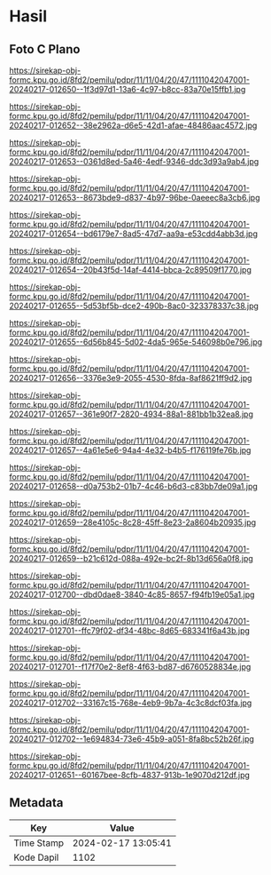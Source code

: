 # Hasil

## Foto C Plano

https://sirekap-obj-formc.kpu.go.id/8fd2/pemilu/pdpr/11/11/04/20/47/1111042047001-20240217-012650--1f3d97d1-13a6-4c97-b8cc-83a70e15ffb1.jpg

https://sirekap-obj-formc.kpu.go.id/8fd2/pemilu/pdpr/11/11/04/20/47/1111042047001-20240217-012652--38e2962a-d6e5-42d1-afae-48486aac4572.jpg

https://sirekap-obj-formc.kpu.go.id/8fd2/pemilu/pdpr/11/11/04/20/47/1111042047001-20240217-012653--0361d8ed-5a46-4edf-9346-ddc3d93a9ab4.jpg

https://sirekap-obj-formc.kpu.go.id/8fd2/pemilu/pdpr/11/11/04/20/47/1111042047001-20240217-012653--8673bde9-d837-4b97-96be-0aeeec8a3cb6.jpg

https://sirekap-obj-formc.kpu.go.id/8fd2/pemilu/pdpr/11/11/04/20/47/1111042047001-20240217-012654--bd6179e7-8ad5-47d7-aa9a-e53cdd4abb3d.jpg

https://sirekap-obj-formc.kpu.go.id/8fd2/pemilu/pdpr/11/11/04/20/47/1111042047001-20240217-012654--20b43f5d-14af-4414-bbca-2c89509f1770.jpg

https://sirekap-obj-formc.kpu.go.id/8fd2/pemilu/pdpr/11/11/04/20/47/1111042047001-20240217-012655--5d53bf5b-dce2-490b-8ac0-323378337c38.jpg

https://sirekap-obj-formc.kpu.go.id/8fd2/pemilu/pdpr/11/11/04/20/47/1111042047001-20240217-012655--6d56b845-5d02-4da5-965e-546098b0e796.jpg

https://sirekap-obj-formc.kpu.go.id/8fd2/pemilu/pdpr/11/11/04/20/47/1111042047001-20240217-012656--3376e3e9-2055-4530-8fda-8af8621ff9d2.jpg

https://sirekap-obj-formc.kpu.go.id/8fd2/pemilu/pdpr/11/11/04/20/47/1111042047001-20240217-012657--361e90f7-2820-4934-88a1-881bb1b32ea8.jpg

https://sirekap-obj-formc.kpu.go.id/8fd2/pemilu/pdpr/11/11/04/20/47/1111042047001-20240217-012657--4a61e5e6-94a4-4e32-b4b5-f176119fe76b.jpg

https://sirekap-obj-formc.kpu.go.id/8fd2/pemilu/pdpr/11/11/04/20/47/1111042047001-20240217-012658--d0a753b2-01b7-4c46-b6d3-c83bb7de09a1.jpg

https://sirekap-obj-formc.kpu.go.id/8fd2/pemilu/pdpr/11/11/04/20/47/1111042047001-20240217-012659--28e4105c-8c28-45ff-8e23-2a8604b20935.jpg

https://sirekap-obj-formc.kpu.go.id/8fd2/pemilu/pdpr/11/11/04/20/47/1111042047001-20240217-012659--b21c612d-088a-492e-bc2f-8b13d656a0f8.jpg

https://sirekap-obj-formc.kpu.go.id/8fd2/pemilu/pdpr/11/11/04/20/47/1111042047001-20240217-012700--dbd0dae8-3840-4c85-8657-f94fb19e05a1.jpg

https://sirekap-obj-formc.kpu.go.id/8fd2/pemilu/pdpr/11/11/04/20/47/1111042047001-20240217-012701--ffc79f02-df34-48bc-8d65-683341f6a43b.jpg

https://sirekap-obj-formc.kpu.go.id/8fd2/pemilu/pdpr/11/11/04/20/47/1111042047001-20240217-012701--f17f70e2-8ef8-4f63-bd87-d6760528834e.jpg

https://sirekap-obj-formc.kpu.go.id/8fd2/pemilu/pdpr/11/11/04/20/47/1111042047001-20240217-012702--33167c15-768e-4eb9-9b7a-4c3c8dcf03fa.jpg

https://sirekap-obj-formc.kpu.go.id/8fd2/pemilu/pdpr/11/11/04/20/47/1111042047001-20240217-012702--1e694834-73e6-45b9-a051-8fa8bc52b26f.jpg

https://sirekap-obj-formc.kpu.go.id/8fd2/pemilu/pdpr/11/11/04/20/47/1111042047001-20240217-012651--60167bee-8cfb-4837-913b-1e9070d212df.jpg


## Metadata

| Key        | Value               |
| ---------- | ------------------- |
| Time Stamp | 2024-02-17 13:05:41 |
| Kode Dapil | 1102                |




